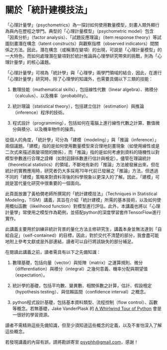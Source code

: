 關於「統計建模技法」
============================


「心理計量學」（psychometrics）為一探討如何使用數量模型，刻畫人類外顯行為與內在歷程之學門。典型的「心理計量模型」（psychometric model）包含「因素分析」（factor analysis）、「試題反應理論」（item response theory）等試圖刻畫潛在構念（latent constructs）與觀察指標（observed indicators）間關係之方法。因此，潛在構念（或稱潛在變項）的出現，可說是「心理計量模型」的一大特色，而如何處理潛在變項對於統計推論與心理學研究帶來的挑戰，則為「心理計量學」的核心議題。

「心理計量學」可視為「統計學」與「心理學」兩學門領域的結合，因此，在進行「心理計量學」研究時，除了心理學的知識外，也需要具備以下三類的技能：

1. 數理技能（mathematical skills），包括線性代數（linear algebra）、微積分（calculus）、以及機率（probability）。

2. 統計理論（statistical theory），包括建立估計（estimation）與推論（inference）程序的技術。

3. 程式設計（programming），包括如何在電腦上進行線性代數之計算、數值微分與積分、以及機率物件的操弄。

從個人的角度，「統計學」可分為「建模（modeling）」與「推論（inference）」兩個議題。「建模」指的是如何使用數量模型來合理地刻畫現象（如使用線性或是二次式來描述兩變項間的關係），而「推論」指的是如何考慮到資料的隨機性以對模型參數進行合理之詮釋（如對迴歸係數進行估計與檢定）。儘管在理論統計（theoretical statistics）的領域，不斷地有新的「推論」方法被發展出來，但在統計的實務應用時，研究者仍大多採用70年代前已發展之「推論」方法，但透過不同的「建模」策略來對資料背後的科學現象以更深入的了解。因此，「建模」可說是當代量化研究中很重要的一個面向。

此頁面放置了黃柏僩老師所撰寫的「統計建模技法」（Techniques in Statistical Modeling，TISM）講義，其旨在介紹「統計建模」所需的基本技術，以及如何使用概似函數（likelihood function）對模型進行評估。此外，本講義也將以「心理計量學」常使用之模型作為範例，並搭配python的深度學習套件TensorFlow進行實作。

此講義主要用於訓練非統計背景的量化方法主修研究生，講義本身並無法達到「自給自足」（self-contained）的目標，因此，對於交代不清楚的部分，我會盡可能地附上參考文獻或是外部連結，讀者可以自行將該缺失的部分補足。

在閱讀此講義之前，讀者需具有以下之先備知識：

1. 數理基礎，包括向量（vector）與矩陣（matrix）之運算規則、微分（differentiation）與積分（integral）之幾何意義、機率分配與期望值（expectation）。

2. 統計學的基礎，包括平均數、變異數、相關係數之計算，估計、假設檢定（hypothesis testing）、與信賴區間（confidence interval）之概念。

3. python程式設計基礎，包括基本資料類型、流程控制（flow control）、函數等概念。若無基礎，Jake VanderPlask 的 [A Whirlwind Tour of Python](https://jakevdp.github.io/WhirlwindTourOfPython) 會是一很好的學習資源。

讀者不需精熟這些先備知識，但至少須知道這些概念的定義，以及不害怕深入了解這些概念。

若發現講義的內容有誤，請將勘誤寄至 psyphh@gmail.com，感謝！
